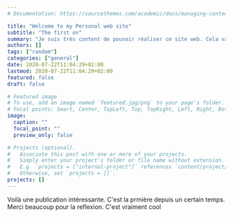 ```yaml
---
# Documentation: https://sourcethemes.com/academic/docs/managing-content/

title: "Welcome to my Personal web site"
subtitle: "The first on"
summary: "Je suis très content de pouvoir réaliser ce site web. Cela va tout droit au but. Et je suis sûr que nous irons un peu plus loin avec"
authors: []
tags: ["random"]
categories: ["general"]
date: 2020-07-22T11:04:29+02:00
lastmod: 2020-07-22T11:04:29+02:00
featured: false
draft: false

# Featured image
# To use, add an image named `featured.jpg/png` to your page's folder.
# Focal points: Smart, Center, TopLeft, Top, TopRight, Left, Right, BottomLeft, Bottom, BottomRight.
image:
  caption: ""
  focal_point: ""
  preview_only: false

# Projects (optional).
#   Associate this post with one or more of your projects.
#   Simply enter your project's folder or file name without extension.
#   E.g. `projects = ["internal-project"]` references `content/project/deep-learning/index.md`.
#   Otherwise, set `projects = []`.
projects: []
---
```

Voilà une publication intéressante.
C'est la prmière depuis un certain temps.
Merci beaucoup pour la reflexion.
C'est vraiment cool
